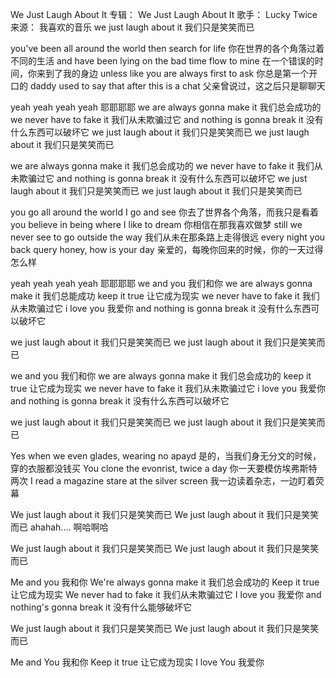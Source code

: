 We Just Laugh About It 
专辑：
We Just Laugh About It
歌手：
Lucky Twice
来源：
我喜欢的音乐
we just laugh about it 
我们只是笑笑而已
 
 
you've been all around the world then search for life 
你在世界的各个角落过着不同的生活
and have been lying on the bad time flow to mine 
在一个错误的时间，你来到了我的身边
unless like you are always first to ask 
你总是第一个开口的
daddy used to say that after this is a chat 
父亲曾说过，这之后只是聊聊天
 
yeah yeah yeah yeah 
耶耶耶耶
we are always gonna make it 
我们总会成功的
we never have to fake it 
我们从未欺骗过它
and nothing is gonna break it 
没有什么东西可以破坏它
we just laugh about it 
我们只是笑笑而已
we just laugh about it 
我们只是笑笑而已
 
we are always gonna make it 
我们总会成功的
we never have to fake it 
我们从未欺骗过它
and nothing is gonna break it 
没有什么东西可以破坏它
we just laugh about it 
我们只是笑笑而已
we just laugh about it 
我们只是笑笑而已
 
you go all around the world I go and see 
你去了世界各个角落，而我只是看着
you believe in being where I like to dream 
你相信在那我喜欢做梦
still we never see to go outside the way 
我们从未在那条路上走得很远
every night you back query honey, how is your day 
亲爱的，每晚你回来的时候，你的一天过得怎么样
 
yeah yeah yeah yeah 
耶耶耶耶
we and you 
我们和你
we are always gonna make it 
我们总能成功
keep it true 
让它成为现实
we never have to fake it 
我们从未欺骗过它
i love you 
我爱你
and nothing is gonna break it 
没有什么东西可以破坏它
 
we just laugh about it 
我们只是笑笑而已
we just laugh about it 
我们只是笑笑而已
 
we and you 
我们和你
we are always gonna make it 
我们总会成功的
keep it true 
让它成为现实
we never have to fake it 
我们从未欺骗过它
i love you 
我爱你
and nothing is gonna break it 
没有什么东西可以破坏它
 
we just laugh about it 
我们只是笑笑而已
we just laugh about it 
我们只是笑笑而已
 
Yes when we even glades, wearing no apayd 
是的，当我们身无分文的时候，穿的衣服都没钱买
You clone the evonrist, twice a day 
你一天要模仿埃弗斯特两次
I read a magazine stare at the silver screen 
我一边读着杂志，一边盯着荧幕
 
We just laugh about it 
我们只是笑笑而已
We just laugh about it 
我们只是笑笑而已
ahahah.... 
啊哈啊哈
 
We just laugh about it 
我们只是笑笑而已
We just laugh about it 
我们只是笑笑而已
 
Me and you 
我和你
We're always gonna make it 
我们总会成功的
Keep it true 
让它成为现实
We never had to fake it 
我们从未欺骗过它
I love you 
我爱你
and nothing's gonna break it 
没有什么能够破坏它
 
We just laugh about it 
我们只是笑笑而已
We just laugh about it 
我们只是笑笑而已
 
Me and You 
我和你
Keep it true 
让它成为现实
I love You 
我爱你